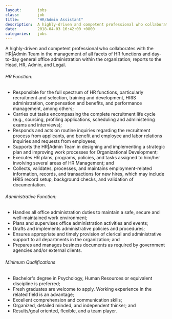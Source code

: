 ```yaml
---
layout:       jobs
class:        job
title:        "HR/Admin Assistant"
description:  A highly-driven and competent professional who collaborates with the HR|Admin Team in the management of all facets of HR functions and day-to-day general office administration within the organization; reports to the Head, HR, Admin, and Legal.
date:         2018-04-03 16:42:00 +0800
categories:   jobs
---
```

<!-- Do not leave new lines after each element. Elements after new lines will not be rendered. -->
<p>A highly-driven and competent professional who collaborates with the HR|Admin Team in the management of all facets of HR functions and day-to-day general office administration within the organization; reports to the Head, HR, Admin, and Legal.</p>
<h6 class="-dark">HR Function:</h6>
<ul>
    <li>Responsible for the full spectrum of HR functions, particularly recruitment and selection, training and development, HRIS administration, compensation and benefits, and performance management, among others;</li>
    <li>Carries out tasks encompassing the complete recruitment life cycle (e.g., sourcing, profiling applications, scheduling and administering exams and interviews);</li>
    <li>Responds and acts on routine inquiries regarding the recruitment process from applicants, and benefit and employee and labor relations inquiries and requests from employees;</li>
    <li>Supports the HR|Admin Team in designing and implementing a strategic plan and improving work processes for Organizational Development;</li>
    <li>Executes HR plans, programs, policies, and tasks assigned to him/her involving several areas of HR Management; and</li>
    <li>Collects, validates, processes, and maintains employment-related information, records, and transactions for new hires, which may include HRIS record setup, background checks, and validation of documentation.</li>
</ul>
<h6 class="-dark">Administrative Function:</h6>
<ul>
    <li>Handles all office administration duties to maintain a safe, secure and well-maintained work environment;</li>
    <li>Plans and supervises office administration activities and events;</li>
    <li>Drafts and implements administrative policies and procedures;</li>
    <li>Ensures appropriate and timely provision of clerical and administrative support to all departments in the organization; and</li>
    <li>Prepares and manages business documents as required by government agencies and/or external clients.</li>
</ul>
<h6 class="-dark">Minimum Qualifications</h6>
<ul>
    <li>Bachelor's degree in Psychology, Human Resources or equivalent discipline is preferred;</li>
    <li>Fresh graduates are welcome to apply.  Working experience in the related field is an advantage;</li>
    <li>Excellent comprehension and communication skills;</li>
    <li>Organized, detailed minded, and independent thinker; and</li>
    <li>Results/goal oriented, flexible, and a team player.</li>
    </ul>